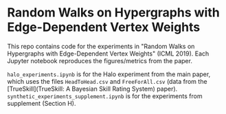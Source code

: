 # Random Walks on Hypergraphs with Edge-Dependent Vertex Weights

This repo contains code for the experiments in "Random Walks on Hypergraphs with Edge-Dependent Vertex Weights" (ICML 2019). Each Jupyter notebook reproduces the figures/metrics from the paper.

`halo_experiments.ipynb` is for the Halo experiment from the main paper, which uses the files `HeadToHead.csv` and `FreeForAll.csv` (data from the [TrueSkill](TrueSkill: A Bayesian Skill Rating System) paper). `synthetic_experiments_supplement.ipynb` is for the experiments from supplement (Section H).

